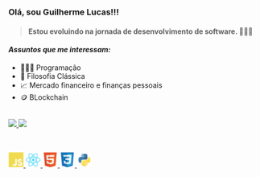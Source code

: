 ### Olá, sou Guilherme Lucas!!!


> #### Estou evoluindo na jornada de desenvolvimento de software. 🚀🚀🚀





#### ***Assuntos que me interessam:***

- 👨🏻‍💻 Programação
- 🧠 Filosofia Clássica
- 📈 Mercado financeiro e finanças pessoais
- 🪙 BLockchain

##

<div>
     <a href=/>
     <img height= "180cm" src= "https://github-readme-stats.vercel.app/api?username=guilhermel1&show_icons=true&theme=nord&include_all_commits=true&count_private=true"/>
     <img height= "180cm" src="https://github-readme-stats.vercel.app/api/top-langs/?username=guilhermel1&layout=compact_count=16&theme=nord"/>
<div/>
 
##
<div stile="display: inline_block"><br>
     <img allign="center" alt="G-Js" height="30" widht="40" src="https://raw.githubusercontent.com/devicons/devicon/master/icons/javascript/javascript-plain.svg">
     <img allign="center" alt="G-React" height="30" widht="40" src="https://raw.githubusercontent.com/devicons/devicon/master/icons/react/react-original.svg">
     <img allign="center" alt="G-HMTL" height="30" widht="40" src="https://raw.githubusercontent.com/devicons/devicon/master/icons/html5/html5-original.svg">
     <img allign="center" alt="G-CSS" height="30" widht="40" src="https://raw.githubusercontent.com/devicons/devicon/master/icons/css3/css3-original.svg">
     <img allign="center" alt="G-Python" height="30" widht="40" src="https://raw.githubusercontent.com/devicons/devicon/master/icons/python/python-original.svg">         
<div/>     
